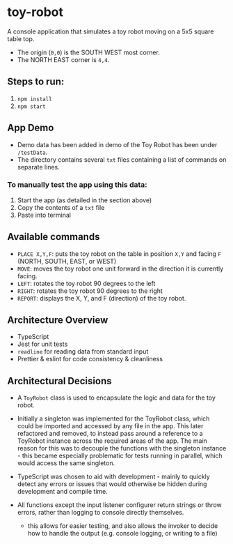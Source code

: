 # toy-robot

A console application that simulates a toy robot moving on a 5x5 square table top.

- The origin (`0,0`) is the SOUTH WEST most corner.
- The NORTH EAST corner is `4,4`.

## Steps to run:

1. `npm install`
2. `npm start`

## App Demo

- Demo data has been added in demo of the Toy Robot has been under `/testData`.
- The directory contains several `txt` files containing a list of commands on separate lines.

### To manually test the app using this data:

1. Start the app (as detailed in the section above)
2. Copy the contents of a `txt` file
3. Paste into terminal

## Available commands

- `PLACE X,Y,F`: puts the toy robot on the table in position `X,Y` and facing `F` (NORTH, SOUTH, EAST, or WEST)
- `MOVE`: moves the toy robot one unit forward in the direction it is currently facing.
- `LEFT`: rotates the toy robot 90 degrees to the left
- `RIGHT`: rotates the toy robot 90 degrees to the right
- `REPORT`: displays the X, Y, and F (direction) of the toy robot.

## Architecture Overview

- TypeScript
- Jest for unit tests
- `readline` for reading data from standard input
- Prettier & eslint for code consistency & cleanliness

## Architectural Decisions

- A `ToyRobot` class is used to encapsulate the logic and data for the toy robot.

- Initially a singleton was implemented for the ToyRobot class, which could be imported and accessed by any file in the app. This later refactored and removed, to instead pass around a reference to a ToyRobot instance across the required areas of the app. The main reason for this was to decouple the functions with the singleton instance - this became especially problematic for tests running in parallel, which would access the same singleton.

- TypeScript was chosen to aid with development - mainly to quickly detect any errors or issues that would otherwise be hidden during development and compile time.

- All functions except the input listener configurer return strings or throw errors, rather than logging to console directly themselves.
  - this allows for easier testing, and also allows the invoker to decide how to handle the output (e.g. console logging, or writing to a file)
